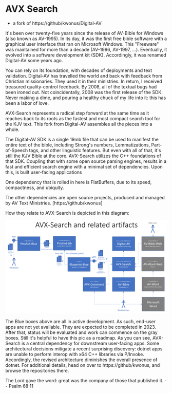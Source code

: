 # AVX Search

- a fork of https://github/kwonus/Digital-AV

It's been over twenty-five years since the release of AV-Bible for Windows (also known as AV-1995). In its day, it was the first free bible software with a graphical user interface that ran on Microsoft Windows. This "Freeware" was maintained for more than a decade (AV-1996, AV-1997, ...). Eventually, it evolved into a software development kit (SDK). Accordingly, it was renamed Digital-AV some years ago.

You can rely on its foundation, with decades of deployments and text validation. Digital-AV has travelled the world and back with feedback from Christian missionaries. They used it in their ministries. In return, I received treasured quality-control feedback. By 2008, all of the textual bugs had been ironed out. Not coincidentally, 2008 was the first release of the SDK. Never making a dime, and pouring a healthy chuck of my life into it: this has been a labor of love.

AVX-Search represents a radical step forward at the same time as it reaches back to its roots as the fastest and most compact search tool for the KJV text. This fork from Digital-AV assembles all the pieces into a whole.

The Digital-AV SDK is a single 19mb file that can be used to manifest the entire text of the bible, including Strong's numbers, Lemmatizations, Part-of-Speech tags, and other linguistic features. But even with all of that, it's still the KJV Bible at the core. AVX-Search utilizes the C++ foundations of that SDK. Coupling that with some open source parsing engines, results in a fast and efficient search engine with a minimal set of dependencies. Upon this, is built user-facing applications

One dependency that is rolled in here is FlatBuffers, due to its speed, compactness, and ubiquity.

The other dependencies are open source projects, produced and managed by AV Text Ministries. [https://github/kwonus]

How they relate to AVX-Search is depicted in this diagram:

![](AVXSearch/AVXSearch-context.png)

The Blue boxes above are all in active development. As such, end-user apps are not yet available. They are expected to be completed in 2023. After that, status will be evaluated and work can commence on the gray boxes.  Still it's helpful to have this pic as a roadmap. As you can see, AVX-Search is a central dependency for downstream user-facing apps. Some architectural decisions mitigate a recent surprising discovery: dotnet apps are unable to perform interop with x64 C++ libraries via P/Invoke. Accordingly, the revised architecture diminishes the overall presence of dotnet. For additional details, head on over to  https://github/kwonus, and browse the repositories there.

The Lord gave the word: great was the company of those that published it. -- Psalm 68:11

